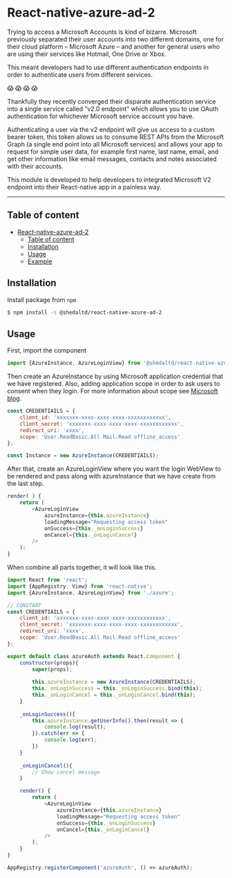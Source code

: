 # React-native-azure-ad-2
Trying to access a Microsoft Accounts is kind of bizarre. Microsoft previously separated their user accounts into two different domains, one for their cloud platform –  Microsoft Azure – and another for general users who are using their services like Hotmail, One Drive or Xbox.

This meant developers had to use different authentication endpoints in order to authenticate users from different services.

:scream: :scream: :scream: :scream:

Thankfully they recently converged their disparate authentication service into a single service called “v2.0 endpoint” which allows you to use OAuth authentication for whichever Microsoft service account you have.

Authenticating a user via the v2 endpoint will give us access to a custom bearer token, this token allows us to consume REST APIs from the Microsoft Graph (a single end point into all Microsoft services) and allows your app to request for simple user data, for example first name, last name, email, and get other information like email messages, contacts and notes associated with their accounts.

This module is developed to help developers to integrated Microsoft V2 endpoint into their React-native app in a painless way.
___

## Table of content
- [React-native-azure-ad-2](#react-native-azure-ad-2)
  - [Table of content](#table-of-content)
  - [Installation](#installation)
  - [Usage](#usage)
  - [Example](#example)

## Installation
Install package from `npm`
```sh
$ npm install -s @shedaltd/react-native-azure-ad-2
```

## Usage
First, import the component

```javascript
import {AzureInstance, AzureLoginView} from '@shedaltd/react-native-azure-ad-2'
```
Then create an AzureInstance by using Microsoft application credential that we have registered.  Also, adding application scope in order to ask users to consent when they login. For more information about scope see [Microsoft blog](https://azure.microsoft.com/en-us/documentation/articles/active-directory-v2-scopes/).
```javascript
const CREDENTIAILS = {
    client_id: 'xxxxxxx-xxxx-xxxx-xxxx-xxxxxxxxxxxx',
    client_secret: 'xxxxxxx-xxxx-xxxx-xxxx-xxxxxxxxxxxx',
    redirect_uri: 'xxxx',
    scope: 'User.ReadBasic.All Mail.Read offline_access'
};

const Instance = new AzureInstance(CREDENTIAILS);
```
After that, create an AzureLoginView where you want the login WebView to be rendered and pass along with azureInstance that we have create from the last step.

```javascript
render( ) {
    return (
        <AzureLoginView
            azureInstance={this.azureInstance}
            loadingMessage="Requesting access token"
            onSuccess={this._onLoginSuccess}
            onCancel={this._onLoginCancel}
        />
    );
}
```
When combine all parts together, it will look like this.

```javascript
import React from 'react';
import {AppRegistry, View} from 'react-native';
import {AzureInstance, AzureLoginView} from './azure';

// CONSTANT
const CREDENTIAILS = {
    client_id: 'xxxxxxx-xxxx-xxxx-xxxx-xxxxxxxxxxxx',
    client_secret: 'xxxxxxx-xxxx-xxxx-xxxx-xxxxxxxxxxxx',
    redirect_uri: 'xxxx',
    scope: 'User.ReadBasic.All Mail.Read offline_access'
};

export default class azureAuth extends React.Component {
    constructor(props){
        super(props);
        
        this.azureInstance = new AzureInstance(CREDENTIAILS);
        this._onLoginSuccess = this._onLoginSuccess.bind(this);
        this._onLoginCancel = this._onLoginCancel.bind(this);
    }
    
    _onLoginSuccess(){
        this.azureInstance.getUserInfo().then(result => {
            console.log(result);
        }).catch(err => {
            console.log(err);
        })
    }
    
    _onLoginCancel(){
        // Show cancel message
    }

    render() {
        return (
            <AzureLoginView
                azureInstance={this.azureInstance}
                loadingMessage="Requesting access token"
                onSuccess={this._onLoginSuccess}
                onCancel={this._onLoginCancel}
            />
        );
    }
}

AppRegistry.registerComponent('azureAuth', () => azureAuth);
```